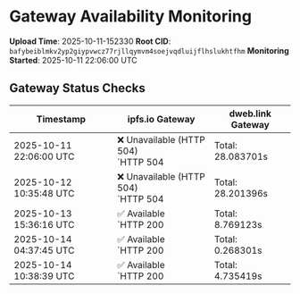 # Gateway Availability Monitoring

**Upload Time**: 2025-10-11-152330
**Root CID**: `bafybeiblmkv2yp2giypvwcz77rjllqymvm4soejvqdluijflhslukhtfhm`
**Monitoring Started**: 2025-10-11 22:06:00 UTC

## Gateway Status Checks

| Timestamp | ipfs.io Gateway | dweb.link Gateway |
|-----------|-----------------|-------------------|
| 2025-10-11 22:06:00 UTC | ❌ Unavailable (HTTP 504)<br>`HTTP 504 | Total: 28.083701s | DNS: 0.009973s | Connect: 0.016063s | Transfer: 28.083612s | Size: 148 bytes` | ❌ Unavailable (HTTP 504)<br>`HTTP 504 | Total: 28.118414s | DNS: 0.032396s | Connect: 0.038520s | Transfer: 28.118343s | Size: 148 bytes` |
| 2025-10-12 10:35:48 UTC | ❌ Unavailable (HTTP 504)<br>`HTTP 504 | Total: 28.201396s | DNS: 0.110718s | Connect: 0.112375s | Transfer: 28.201315s | Size: 148 bytes` | ❌ Unavailable (HTTP 504)<br>`HTTP 504 | Total: 28.116688s | DNS: 0.024183s | Connect: 0.026612s | Transfer: 28.116610s | Size: 148 bytes` |
| 2025-10-13 15:36:16 UTC | ✅ Available<br>`HTTP 200 | Total: 8.769123s | DNS: 0.197451s | Connect: 0.212909s | Transfer: 8.767546s | Size: 50098 bytes` | ✅ Available<br>`HTTP 200 | Total: 6.014852s | DNS: 0.039244s | Connect: 0.054616s | Transfer: 6.014389s | Size: 50098 bytes` |
| 2025-10-14 04:37:45 UTC | ✅ Available<br>`HTTP 200 | Total: 0.268301s | DNS: 0.189869s | Connect: 0.192620s | Transfer: 0.267957s | Size: 50098 bytes` | ✅ Available<br>`HTTP 200 | Total: 0.113596s | DNS: 0.052595s | Connect: 0.054501s | Transfer: 0.113256s | Size: 50098 bytes` |
| 2025-10-14 10:38:39 UTC | ✅ Available<br>`HTTP 200 | Total: 4.735419s | DNS: 0.146493s | Connect: 0.155010s | Transfer: 4.735079s | Size: 50098 bytes` | ✅ Available<br>`HTTP 200 | Total: 2.642310s | DNS: 0.042575s | Connect: 0.051524s | Transfer: 2.641134s | Size: 50098 bytes` |
